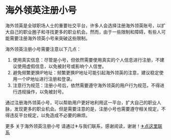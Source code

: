 # 海外领英注册小号

海外领英是全球职场人士的重要社交平台，许多人会选择注册海外领英账号，以扩大自己的职业圈子和寻找更多的职业机会。然而，由于一些限制和障碍，有些人可能需要注册海外领英小号来突破这些限制。

海外领英注册小号需要注意以下几点：
1. 使用真实信息：尽管是小号，但依然需要使用真实的个人信息进行注册，不建议使用虚假信息，以免被封号或影响个人信誉。
2. 避免频繁更换IP地址：频繁更换IP地址可能引起海外领英的注意，建议稳定使用一个IP地址进行注册和登录。
3. 注意行为规范：注册小号后，依然需要遵守海外领英的用户行为规范，不得进行违规操作，以免被封号。

通过注册海外领英小号，可以帮助用户更好地利用这一平台，扩大自己的职业人脉，发现更多的职业机会。但是需要注意的是，注册小号也需要遵守相关规定，不得违反平台规定，以免造成不必要的麻烦。

更多 关于海外领英注册小号 请通过✈与我们联系，感谢阅读，谢谢！[✈点这里联系](https://lm.k02.cc)